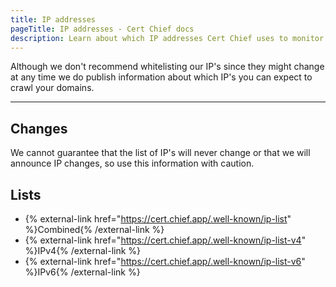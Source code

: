 ```yaml
---
title: IP addresses
pageTitle: IP addresses - Cert Chief docs
description: Learn about which IP addresses Cert Chief uses to monitor your domains.
---
```


Although we don't recommend whitelisting our IP's since they might change at any time we do publish information about which IP's you can expect to crawl your domains.

---

## Changes

We cannot guarantee that the list of IP's will never change or that we will announce IP changes, so use this information with caution.

## Lists

- {% external-link href="https://cert.chief.app/.well-known/ip-list" %}Combined{% /external-link %}
- {% external-link href="https://cert.chief.app/.well-known/ip-list-v4" %}IPv4{% /external-link %}
- {% external-link href="https://cert.chief.app/.well-known/ip-list-v6" %}IPv6{% /external-link %}
